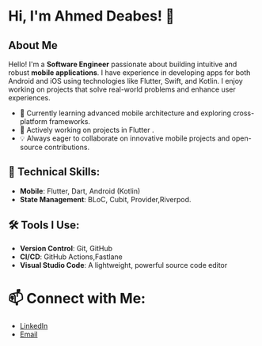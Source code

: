 # Hi, I'm Ahmed Deabes! 👋
## About Me
Hello! I'm a **Software Engineer** passionate about building intuitive and robust **mobile applications**. I have experience in developing apps for both Android and iOS using technologies like Flutter, Swift, and Kotlin. I enjoy working on projects that solve real-world problems and enhance user experiences. 
- 🌱 Currently learning advanced mobile architecture and exploring cross-platform frameworks.
- 🔭 Actively working on projects in Flutter .
- 💡 Always eager to collaborate on innovative mobile projects and open-source contributions.
## 💼 Technical Skills:
- **Mobile**: Flutter, Dart, Android (Kotlin)
- **State Management**: BLoC, Cubit, Provider,Riverpod.
## 🛠️ Tools I Use:
- **Version Control**: Git, GitHub
- **CI/CD**: GitHub Actions,Fastlane
- **Visual Studio Code**: A lightweight, powerful source code editor
# 📫 Connect with Me:
- [LinkedIn](https://www.linkedin.com/in/ahmed-deabes-5a65522b9/)
- [Email](ahmed.deabes199@gmail.com)

  


